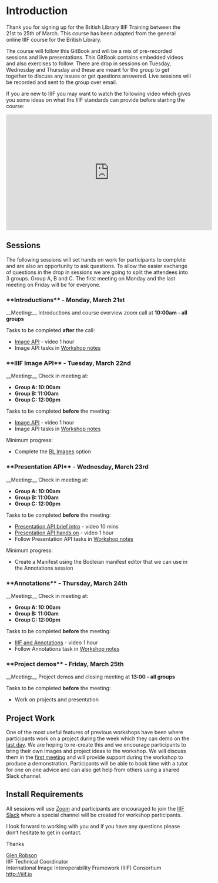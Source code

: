 
# Introduction

Thank you for signing up for the British Library IIIF Training between the 21st to 25th of March. This course has been adapted from the general online IIIF course for the British Library. 

The course will follow this GitBook and will be a mix of pre-recorded sessions and live presentations. This GitBook contains embedded videos and also exercises to follow. There are drop in sessions on Tuesday, Wednesday and Thursday and these are meant for the group to get together to discuss any issues or get questions answered. Live sessions will be recorded and sent to the group over email.

If you are new to IIIF you may want to watch the following video which gives you some ideas on what the IIIF standards can provide before starting the course:

<iframe width="560" height="315" src="https://www.youtube-nocookie.com/embed/wVjrqsqzwNI" frameborder="0" allow="accelerometer; autoplay; encrypted-media; gyroscope; picture-in-picture" allowfullscreen></iframe>

## Sessions

The following sessions will set hands on work for participants to complete and are also an opportunity to ask questions. To allow the easier exchange of questions in the drop in sessions we are going to split the attendees into 3 groups. Group A, B and C. The first meeting on Monday and the last meeting on Friday will be for everyone. 

<h3>**Introductions** - <span id="day1">Monday, March 21st</span></h3>
__Meeting:__ Introductions and course overview zoom call at <b><span id="intro">10:00am</span> - all groups</b>

Tasks to be completed __after__ the call:
 * [Image API](day-two/)  - video 1 hour
 * Image API tasks in [Workshop notes](bl-image.md)

<h3>**IIIF Image API** - <span id="day2">Tuesday, March 22nd</span></h3>
__Meeting:__ Check in meeting at:
<b>
    <ul>
        <li>Group A: 10:00am</li>
        <li>Group B: 11:00am</li>
        <li>Group C: 12:00pm</li>
    </ul>    
</b>

Tasks to be completed __before__ the meeting:
 * [Image API](day-two/)  - video 1 hour
 * Image API tasks in [Workshop notes](bl-image.md)

Minimum progress:  
 * Complete the [BL Images](bl-image.md) option

<h3>**Presentation API** - <span id="day3">Wednesday, March 23rd</span></h3>
__Meeting:__ Check in meeting at:
<b>
    <ul>
        <li>Group A: 10:00am</li>
        <li>Group B: 11:00am</li>
        <li>Group C: 12:00pm</li>
    </ul>    
</b>


Tasks to be completed __before__ the meeting:
 * [Presentation API brief intro](day-three/) - video 10 mins
 * [Presentation API hands on](day-three/) - video 1 hour
 * Follow Presentation API tasks in [Workshop notes](day-three/chrome-web-server/)  

Minimum progress:  
 *  Create a Manifest using the Bodleian manifest editor that we can use in the Annotations session

<h3>**Annotations** - <span id="day4">Thursday, March 24th</span></h3>
__Meeting:__ Check in meeting at:
<b>
    <ul>
        <li>Group A: 10:00am</li>
        <li>Group B: 11:00am</li>
        <li>Group C: 12:00pm</li>
    </ul>    
</b>

Tasks to be completed __before__ the meeting:
 * [IIIF and Annotations](day-four/) - video 1 hour
 * Follow Annotations task in [Workshop notes](day-four/annotations-and-annotation-lists.html)

<h3>**Project demos** - <span id="day5">Friday, March 25th</span></h3>
__Meeting:__ Project demos and closing meeting at <b><span id="demos">13:00</span> - all groups</b>

Tasks to be completed __before__ the meeting:
 * Work on projects and presentation

## Project Work 
One of the most useful features of previous workshops have been where participants work on a project during the week which they can demo on the [last day](day-five/README.md). We are hoping to re-create this and we encourage participants to bring their own images and project ideas to the workshop. We will discuss them in the [first meeting](day-one.md) and will provide support during the workshop to produce a demonstration. Participants will be able to book time with a tutor for one on one advice and can also get help from others using a shared Slack channel. 

## Install Requirements
All sessions will use [Zoom](https://zoom.us/) and participants are encouraged to join the [IIIF Slack](http://bit.ly/iiif-slack) where a special channel will be created for workshop participants. 

I look forward to working with you and if you have any questions please don’t hesitate to get in contact. 

Thanks

[Glen Robson](mailto:glen.robson@iiif.io)<br/>
IIIF Technical Coordinator<br/>
International Image Interoperability Framework (IIIF) Consortium<br/>
http://iiif.io<br/>
